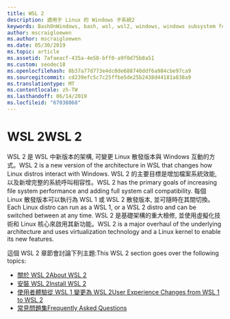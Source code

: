 ```yaml
---
title: WSL 2
description: 適用于 Linux 的 Windows 子系統2
keywords: BashOnWindows, bash, wsl, wsl2, windows, windows subsystem for linux, windowssubsystem, ubuntu, debian, suse, windows 10, 安裝
author: mscraigloewen
ms.author: mscraigloewen
ms.date: 05/30/2019
ms.topic: article
ms.assetid: 7afaeacf-435a-4e58-bff0-a9f0d75b8a51
ms.custom: seodec18
ms.openlocfilehash: 8b37a77d773e4dc0de688740ddf6a984cbe97ca9
ms.sourcegitcommit: cd239efc5c7c25ffbe5de25b2438d44181a838a9
ms.translationtype: MT
ms.contentlocale: zh-TW
ms.lasthandoff: 06/14/2019
ms.locfileid: "67038068"
---
```

# <a name="wsl-2"></a><span data-ttu-id="a8938-104">WSL 2</span><span class="sxs-lookup"><span data-stu-id="a8938-104">WSL 2</span></span>

<span data-ttu-id="a8938-105">WSL 2 是 WSL 中新版本的架構, 可變更 Linux 散發版本與 Windows 互動的方式。</span><span class="sxs-lookup"><span data-stu-id="a8938-105">WSL 2 is a new version of the architecture in WSL that changes how Linux distros interact with Windows.</span></span> <span data-ttu-id="a8938-106">WSL 2 的主要目標是增加檔案系統效能, 以及新增完整的系統呼叫相容性。</span><span class="sxs-lookup"><span data-stu-id="a8938-106">WSL 2 has the primary goals of increasing file system performance and adding full system call compatibility.</span></span> <span data-ttu-id="a8938-107">每個 Linux 散發版本可以執行為 WSL 1 或 WSL 2 散發版本, 並可隨時在其間切換。</span><span class="sxs-lookup"><span data-stu-id="a8938-107">Each Linux distro can run as a WSL 1, or a WSL 2 distro and can be switched between at any time.</span></span> <span data-ttu-id="a8938-108">WSL 2 是基礎架構的重大檢修, 並使用虛擬化技術和 Linux 核心來啟用其新功能。</span><span class="sxs-lookup"><span data-stu-id="a8938-108">WSL 2 is a major overhaul of the underlying architecture and uses virtualization technology and a Linux kernel to enable its new features.</span></span>

<span data-ttu-id="a8938-109">這個 WSL 2 章節會討論下列主題:</span><span class="sxs-lookup"><span data-stu-id="a8938-109">This WSL 2 section goes over the following topics:</span></span>

* [<span data-ttu-id="a8938-110">關於 WSL 2</span><span class="sxs-lookup"><span data-stu-id="a8938-110">About WSL 2</span></span>](./wsl2-about.md)
* [<span data-ttu-id="a8938-111">安裝 WSL 2</span><span class="sxs-lookup"><span data-stu-id="a8938-111">Install WSL 2</span></span>](./wsl2-install.md)
* [<span data-ttu-id="a8938-112">使用者體驗從 WSL 1 變更為 WSL 2</span><span class="sxs-lookup"><span data-stu-id="a8938-112">User Experience Changes from WSL 1 to WSL 2</span></span>](./wsl2-ux-changes.md)
* [<span data-ttu-id="a8938-113">常見問題集</span><span class="sxs-lookup"><span data-stu-id="a8938-113">Frequently Asked Questions</span></span>](./wsl2-faq.md)